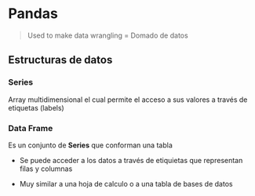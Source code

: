 # Pandas

> Used to make data wrangling = Domado de datos

## Estructuras de datos

### Series

Array multidimensional el cual permite el acceso a sus valores a través de etiquetas (labels)

### Data Frame

Es un conjunto de **Series** que conforman una tabla

* Se puede acceder a los datos a través de etiquietas que representan filas y columnas

* Muy similar a una hoja de calculo o a una tabla de bases de datos